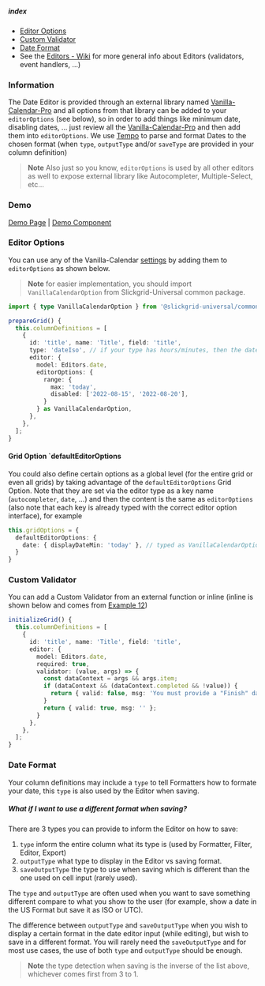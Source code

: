 ##### index
- [Editor Options](#editor-options)
- [Custom Validator](#custom-validator)
- [Date Format](#date-format)
- See the [Editors - Wiki](../Editors.md) for more general info about Editors (validators, event handlers, ...)

### Information
The Date Editor is provided through an external library named [Vanilla-Calendar-Pro](https://vanilla-calendar.pro) and all options from that library can be added to your `editorOptions` (see below), so in order to add things like minimum date, disabling dates, ... just review all the [Vanilla-Calendar-Pro](https://vanilla-calendar.pro/docs/reference/additionally/settings) and then add them into `editorOptions`. We use [Tempo](https://tempo.formkit.com/) to parse and format Dates to the chosen format (when `type`, `outputType` and/or `saveType` are provided in your column definition)

> **Note** Also just so you know, `editorOptions` is used by all other editors as well to expose external library like Autocompleter, Multiple-Select, etc...

### Demo
[Demo Page](https://ghiscoding.github.io/slickgrid-universal/#/example12) | [Demo Component](https://github.com/ghiscoding/slickgrid-universal/blob/master/examples/webpack-demo-vanilla-bundle/src/examples/example12.ts)

### Editor Options
You can use any of the Vanilla-Calendar [settings](https://vanilla-calendar.pro/docs/reference/additionally/settings) by adding them to `editorOptions` as shown below.

> **Note** for easier implementation, you should import `VanillaCalendarOption` from Slickgrid-Universal common package.

```ts
import { type VanillaCalendarOption } from '@slickgrid-universal/common';

prepareGrid() {
  this.columnDefinitions = [
    {
      id: 'title', name: 'Title', field: 'title',
      type: 'dateIso', // if your type has hours/minutes, then the date picker will include date+time
      editor: {
        model: Editors.date,
        editorOptions: {
          range: {
            max: 'today',
            disabled: ['2022-08-15', '2022-08-20'],
          }
        } as VanillaCalendarOption,
      },
    },
  ];
}
```

#### Grid Option `defaultEditorOptions
You could also define certain options as a global level (for the entire grid or even all grids) by taking advantage of the `defaultEditorOptions` Grid Option. Note that they are set via the editor type as a key name (`autocompleter`, `date`, ...) and then the content is the same as `editorOptions` (also note that each key is already typed with the correct editor option interface), for example

```ts
this.gridOptions = {
  defaultEditorOptions: {
    date: { displayDateMin: 'today' }, // typed as VanillaCalendarOption
  }
}
```

### Custom Validator
You can add a Custom Validator from an external function or inline (inline is shown below and comes from [Example 12](https://ghiscoding.github.io/slickgrid-universal/#/example12))
```ts
initializeGrid() {
  this.columnDefinitions = [
    {
      id: 'title', name: 'Title', field: 'title',
      editor: {
        model: Editors.date,
        required: true,
        validator: (value, args) => {
          const dataContext = args && args.item;
          if (dataContext && (dataContext.completed && !value)) {
            return { valid: false, msg: 'You must provide a "Finish" date when "Completed" is checked.' };
          }
          return { valid: true, msg: '' };
        }
      },
    },
  ];
}
```

### Date Format
Your column definitions may include a `type` to tell Formatters how to formate your date, this `type` is also used by the Editor when saving.

##### What if I want to use a different format when saving?
There are 3 types you can provide to inform the Editor on how to save:
1. `type` inform the entire column what its type is (used by Formatter, Filter, Editor, Export)
2. `outputType` what type to display in the Editor vs saving format.
3. `saveOutputType` the type to use when saving which is different than the one used on cell input (rarely used).


The `type` and `outputType` are often used when you want to save something different compare to what you show to the user (for example, show a date in the US Format but save it as ISO or UTC).

The difference between `outputType` and `saveOutputType` when you wish to display a certain format in the date editor input (while editing), but wish to save in a different format. You will rarely need the `saveOutputType` and for most use cases, the use of both `type` and `outputType` should be enough.

> **Note** the type detection when saving is the inverse of the list above, whichever comes first from 3 to 1.
